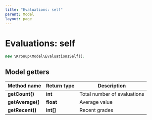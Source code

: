 ```yaml
---
title: "Evaluations: self"
parent: Model
layout: page
---
```


# Evaluations: self

```php
new \Kronup\Model\EvaluationsSelf();
```

## Model getters

Method name | Return type | Description
------------ | ------------- | -------------
**getCount()** | **int** | Total number of evaluations
**getAverage()** | **float** | Average value
**getRecent()** | **int[]** | Recent grades

